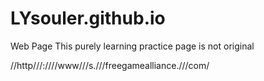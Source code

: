 # LYsouler.github.io
Web Page
This purely learning practice page is not original

//http///:////www///s.///freegamealliance.///com/
